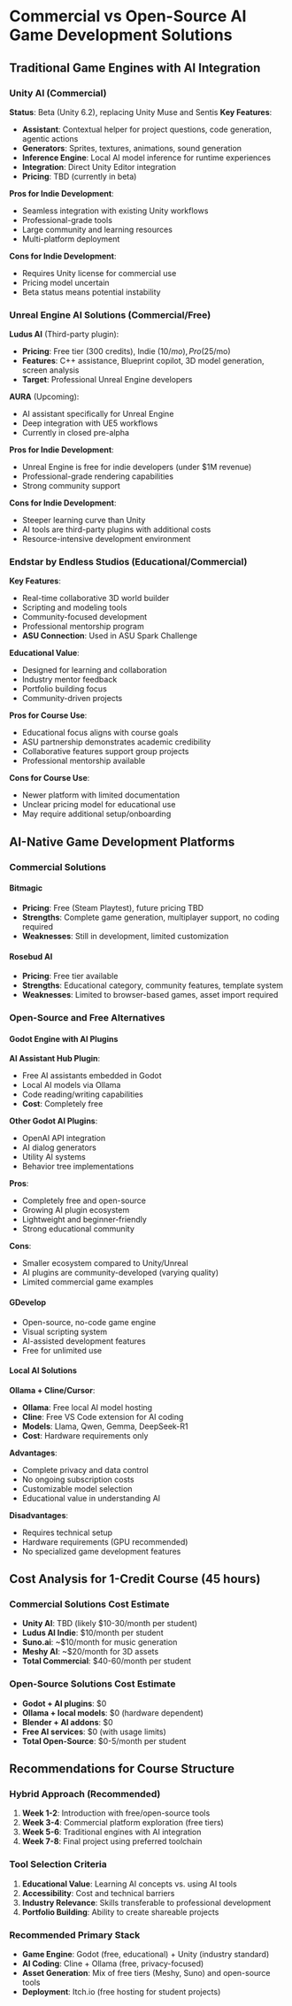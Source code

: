 # Commercial vs Open-Source AI Game Development Solutions

## Traditional Game Engines with AI Integration

### Unity AI (Commercial)
**Status**: Beta (Unity 6.2), replacing Unity Muse and Sentis
**Key Features**:
- **Assistant**: Contextual helper for project questions, code generation, agentic actions
- **Generators**: Sprites, textures, animations, sound generation
- **Inference Engine**: Local AI model inference for runtime experiences
- **Integration**: Direct Unity Editor integration
- **Pricing**: TBD (currently in beta)

**Pros for Indie Development**:
- Seamless integration with existing Unity workflows
- Professional-grade tools
- Large community and learning resources
- Multi-platform deployment

**Cons for Indie Development**:
- Requires Unity license for commercial use
- Pricing model uncertain
- Beta status means potential instability

### Unreal Engine AI Solutions (Commercial/Free)
**Ludus AI** (Third-party plugin):
- **Pricing**: Free tier (300 credits), Indie ($10/mo), Pro ($25/mo)
- **Features**: C++ assistance, Blueprint copilot, 3D model generation, screen analysis
- **Target**: Professional Unreal Engine developers

**AURA** (Upcoming):
- AI assistant specifically for Unreal Engine
- Deep integration with UE5 workflows
- Currently in closed pre-alpha

**Pros for Indie Development**:
- Unreal Engine is free for indie developers (under $1M revenue)
- Professional-grade rendering capabilities
- Strong community support

**Cons for Indie Development**:
- Steeper learning curve than Unity
- AI tools are third-party plugins with additional costs
- Resource-intensive development environment

### Endstar by Endless Studios (Educational/Commercial)
**Key Features**:
- Real-time collaborative 3D world builder
- Scripting and modeling tools
- Community-focused development
- Professional mentorship program
- **ASU Connection**: Used in ASU Spark Challenge

**Educational Value**:
- Designed for learning and collaboration
- Industry mentor feedback
- Portfolio building focus
- Community-driven projects

**Pros for Course Use**:
- Educational focus aligns with course goals
- ASU partnership demonstrates academic credibility
- Collaborative features support group projects
- Professional mentorship available

**Cons for Course Use**:
- Newer platform with limited documentation
- Unclear pricing model for educational use
- May require additional setup/onboarding

## AI-Native Game Development Platforms

### Commercial Solutions

#### Bitmagic
- **Pricing**: Free (Steam Playtest), future pricing TBD
- **Strengths**: Complete game generation, multiplayer support, no coding required
- **Weaknesses**: Still in development, limited customization

#### Rosebud AI
- **Pricing**: Free tier available
- **Strengths**: Educational category, community features, template system
- **Weaknesses**: Limited to browser-based games, asset import required

### Open-Source and Free Alternatives

#### Godot Engine with AI Plugins
**AI Assistant Hub Plugin**:
- Free AI assistants embedded in Godot
- Local AI models via Ollama
- Code reading/writing capabilities
- **Cost**: Completely free

**Other Godot AI Plugins**:
- OpenAI API integration
- AI dialog generators
- Utility AI systems
- Behavior tree implementations

**Pros**:
- Completely free and open-source
- Growing AI plugin ecosystem
- Lightweight and beginner-friendly
- Strong educational community

**Cons**:
- Smaller ecosystem compared to Unity/Unreal
- AI plugins are community-developed (varying quality)
- Limited commercial game examples

#### GDevelop
- Open-source, no-code game engine
- Visual scripting system
- AI-assisted development features
- Free for unlimited use

#### Local AI Solutions

**Ollama + Cline/Cursor**:
- **Ollama**: Free local AI model hosting
- **Cline**: Free VS Code extension for AI coding
- **Models**: Llama, Qwen, Gemma, DeepSeek-R1
- **Cost**: Hardware requirements only

**Advantages**:
- Complete privacy and data control
- No ongoing subscription costs
- Customizable model selection
- Educational value in understanding AI

**Disadvantages**:
- Requires technical setup
- Hardware requirements (GPU recommended)
- No specialized game development features

## Cost Analysis for 1-Credit Course (45 hours)

### Commercial Solutions Cost Estimate
- **Unity AI**: TBD (likely $10-30/month per student)
- **Ludus AI Indie**: $10/month per student
- **Suno.ai**: ~$10/month for music generation
- **Meshy AI**: ~$20/month for 3D assets
- **Total Commercial**: $40-60/month per student

### Open-Source Solutions Cost Estimate
- **Godot + AI plugins**: $0
- **Ollama + local models**: $0 (hardware dependent)
- **Blender + AI addons**: $0
- **Free AI services**: $0 (with usage limits)
- **Total Open-Source**: $0-5/month per student

## Recommendations for Course Structure

### Hybrid Approach (Recommended)
1. **Week 1-2**: Introduction with free/open-source tools
2. **Week 3-4**: Commercial platform exploration (free tiers)
3. **Week 5-6**: Traditional engines with AI integration
4. **Week 7-8**: Final project using preferred toolchain

### Tool Selection Criteria
1. **Educational Value**: Learning AI concepts vs. using AI tools
2. **Accessibility**: Cost and technical barriers
3. **Industry Relevance**: Skills transferable to professional development
4. **Portfolio Building**: Ability to create shareable projects

### Recommended Primary Stack
- **Game Engine**: Godot (free, educational) + Unity (industry standard)
- **AI Coding**: Cline + Ollama (free, privacy-focused)
- **Asset Generation**: Mix of free tiers (Meshy, Suno) and open-source tools
- **Deployment**: Itch.io (free hosting for student projects)

